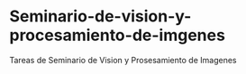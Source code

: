 # Seminario-de-vision-y-procesamiento-de-imgenes
Tareas de Seminario de Vision y Prosesamiento de Imagenes
